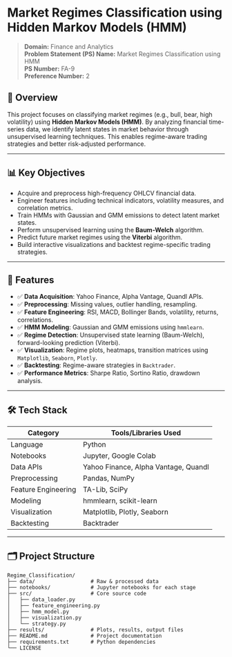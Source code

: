 # Market Regimes Classification using Hidden Markov Models (HMM)

> **Domain:** Finance and Analytics  
> **Problem Statement (PS) Name:** Market Regimes Classification using HMM  
> **PS Number:** FA-9  
> **Preference Number:** 2

## 📌 Overview

This project focuses on classifying market regimes (e.g., bull, bear, high volatility) using **Hidden Markov Models (HMM)**. By analyzing financial time-series data, we identify latent states in market behavior through unsupervised learning techniques. This enables regime-aware trading strategies and better risk-adjusted performance.

---

## 📊 Key Objectives

- Acquire and preprocess high-frequency OHLCV financial data.
- Engineer features including technical indicators, volatility measures, and correlation metrics.
- Train HMMs with Gaussian and GMM emissions to detect latent market states.
- Perform unsupervised learning using the **Baum-Welch** algorithm.
- Predict future market regimes using the **Viterbi** algorithm.
- Build interactive visualizations and backtest regime-specific trading strategies.

---

## 🧠 Features

- ✅ **Data Acquisition**: Yahoo Finance, Alpha Vantage, Quandl APIs.
- ✅ **Preprocessing**: Missing values, outlier handling, resampling.
- ✅ **Feature Engineering**: RSI, MACD, Bollinger Bands, volatility, returns, correlations.
- ✅ **HMM Modeling**: Gaussian and GMM emissions using `hmmlearn`.
- ✅ **Regime Detection**: Unsupervised state learning (Baum-Welch), forward-looking prediction (Viterbi).
- ✅ **Visualization**: Regime plots, heatmaps, transition matrices using `Matplotlib`, `Seaborn`, `Plotly`.
- ✅ **Backtesting**: Regime-aware strategies in `Backtrader`.
- ✅ **Performance Metrics**: Sharpe Ratio, Sortino Ratio, drawdown analysis.

---

## 🛠 Tech Stack

| Category              | Tools/Libraries Used |
|-----------------------|----------------------|
| Language              | Python               |
| Notebooks             | Jupyter, Google Colab|
| Data APIs             | Yahoo Finance, Alpha Vantage, Quandl |
| Preprocessing         | Pandas, NumPy        |
| Feature Engineering   | TA-Lib, SciPy        |
| Modeling              | hmmlearn, scikit-learn |
| Visualization         | Matplotlib, Plotly, Seaborn |
| Backtesting           | Backtrader           |

---

## 🗂 Project Structure

```plaintext
Regime_Classification/
├── data/                  # Raw & processed data
├── notebooks/             # Jupyter notebooks for each stage
├── src/                   # Core source code
│   ├── data_loader.py
│   ├── feature_engineering.py
│   ├── hmm_model.py
│   ├── visualization.py
│   └── strategy.py
├── results/               # Plots, results, output files
├── README.md              # Project documentation
├── requirements.txt       # Python dependencies
└── LICENSE
